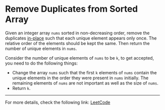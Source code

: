 <h1>Remove Duplicates from Sorted Array</h1>

<p>Given an integer array <code>nums</code> sorted in non-decreasing order, remove the duplicates <a href="https://en.wikipedia.org/wiki/In-place_algorithm">in-place</a> such that each unique element appears only once. The relative order of the elements should be kept the same. Then return the number of unique elements in <code>nums</code>.</p>

<p>Consider the number of unique elements of <code>nums</code> to be <code>k</code>, to get accepted, you need to do the following things:</p>

<ul>
    <li>Change the array <code>nums</code> such that the first <code>k</code> elements of <code>nums</code> contain the unique elements in the order they were present in <code>nums</code> initially. The remaining elements of <code>nums</code> are not important as well as the size of <code>nums</code>.</li>
    <li>Return <code>k</code>.</li>
</ul>

<hr>
<p>For more details, check the following link: <a href="https://leetcode.com/problems/remove-duplicates-from-sorted-array/">LeetCode</a></p>





